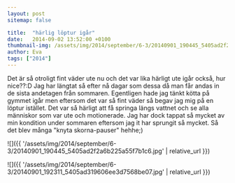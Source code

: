 ```yaml
---
layout: post
sitemap: false

title:  "härlig löptur igår"
date:   2014-09-02 13:52:00 +0100
thumbnail-img: /assets/img/2014/september/6-3/20140901_190445_5405ad2f2a6b225a55f7b1c6.jpg
author: Eva
tags: ["2014"]
---
```


Det är så otroligt fint väder ute nu och det var lika härligt ute igår också, hur nice??:D Jag har längtat så efter nå dagar som dessa då man får andas in de sista andetagen från sommaren. Egentligen hade jag tänkt kötta på gymmet igår men eftersom det var så fint väder så begav jag mig på en löptur istället. Det var så härligt att få springa längs vattnet och se alla människor som var ute och motionerade. Jag har dock tappat så mycket av min kondition under sommaren eftersom jag it har sprungit så mycket. Så det blev många "knyta skorna-pauser" hehhe;)

![]({{ '/assets/img/2014/september/6-3/20140901_190445_5405ad2f2a6b225a55f7b1c6.jpg'  | relative_url }})

![]({{ '/assets/img/2014/september/6-3/20140901_192311_5405ad319606ee3d7568be07.jpg'  | relative_url }})

